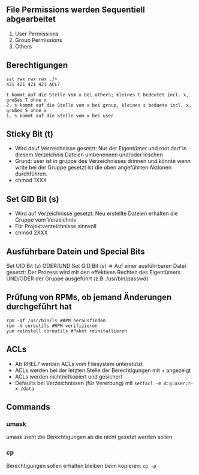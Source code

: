 ## File Permissions werden Sequentiell abgearbeitet
1. User Permissions
2. Group Permissions
3. Others

## Berechtigungen
````
sst rwx rwx rwx ./+
421 421 421 421 ACL?

t kommt auf die Stelle vom x bei others; kleines t bedeutet incl. x, großes T ohne x
2. s kommt auf die Stelle vom x bei group, kleines s beduete incl. x, großes S ohne x
1. s kommt auf die Stelle vom x bei user
````

## Sticky Bit (t)
* Wird dauf Verzeichnisse gesetzt: Nur der Eigentümer und root darf in diesem Verzeichnis Dateien umbenennen und/oder löschen
* Grund: user ist in gruppe des Verzeichnisses drinnen und könnte wenn write bei der Gruppe gesetzt ist die oben angeführten Aktionen durchführen.
* chmod 1XXX

## Set GID Bit (s)
* Wird auf Verzeichnisse gesetzt: Neu erstellte Dateien erhalten die Gruppe vom Verzeichnis
* Für Projektverzeichnisse sinnvoll
* chmod 2XXX

## Ausführbare Datein und Special Bits
Set UID Bit (s) ODER/UND Set GID Bit (s) => Auf einer ausführbaren Datei gesetzt: Der Prozess wird mit den effektiven Rechten des Eigentümers UND/ODER der Gruppe ausgeführt (z.B. /usr/bin/passwd)

## Prüfung von RPMs, ob jemand Änderungen durchgeführt hat
````
rpm -qf /usr/bin/ls #RPM herausfinden
rpm -V coreutils #RPM verifizieren
yum reinstall coreutils #Paket reinstallieren
````

## ACLs
* Ab RHEL7 werden ACLs vom Filesystem unterstützt
* ACLs werden bei der letzten Stelle der Berechtigungen mit + angezeigt
* ACLs werden nichtmitkopiert und gesichert
* Defaults bei Verzeichnissen (für Vererbung) mit `setfacl -m d:g:user:r-x /data`

## Commands
### umask
umask zieht die Berechtigungen ab die nicht gesetzt werden sollen
### cp
Berechtigungen sollen erhalten bleiben beim kopieren: `cp -p`
